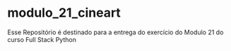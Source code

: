 # modulo_21_cineart
Esse Repositório é destinado para a entrega do exercício do Modulo 21 do curso Full Stack Python 
